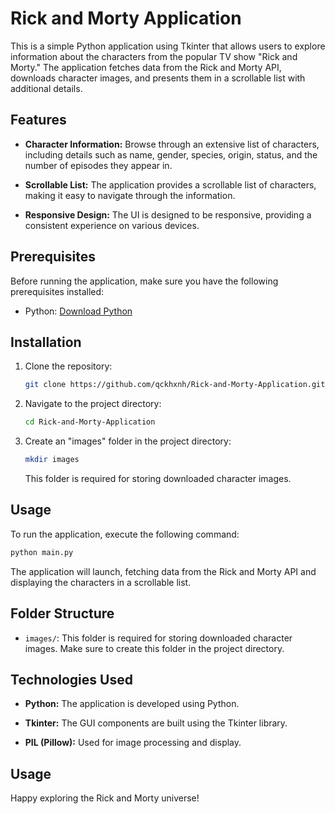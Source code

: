 # Rick and Morty Application

This is a simple Python application using Tkinter that allows users to explore information about the characters from the popular TV show "Rick and Morty." The application fetches data from the Rick and Morty API, downloads character images, and presents them in a scrollable list with additional details.

## Features

- **Character Information:** Browse through an extensive list of characters, including details such as name, gender, species, origin, status, and the number of episodes they appear in.

- **Scrollable List:** The application provides a scrollable list of characters, making it easy to navigate through the information.

- **Responsive Design:** The UI is designed to be responsive, providing a consistent experience on various devices.

## Prerequisites

Before running the application, make sure you have the following prerequisites installed:

- Python: [Download Python](https://www.python.org/downloads/)

## Installation

1. Clone the repository:

   ```bash
   git clone https://github.com/qckhxnh/Rick-and-Morty-Application.git
   ```

2. Navigate to the project directory:

   ```bash
   cd Rick-and-Morty-Application
   ```

3. Create an "images" folder in the project directory:

   ```bash
   mkdir images
   ```

   This folder is required for storing downloaded character images.


## Usage

To run the application, execute the following command:

```bash
python main.py
```

The application will launch, fetching data from the Rick and Morty API and displaying the characters in a scrollable list.

## Folder Structure

- `images/`: This folder is required for storing downloaded character images. Make sure to create this folder in the project directory.

## Technologies Used

- **Python:** The application is developed using Python.

- **Tkinter:** The GUI components are built using the Tkinter library.

- **PIL (Pillow):** Used for image processing and display.

## Usage

Happy exploring the Rick and Morty universe!
